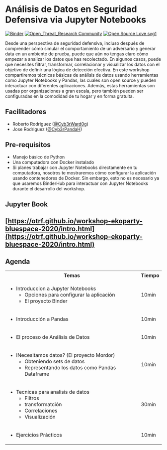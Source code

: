 # Análisis de Datos en Seguridad Defensiva via Jupyter Notebooks

[![Binder](https://mybinder.org/badge_logo.svg)](https://mybinder.org/v2/gh/OTRF/workshop-ekoparty-bluespace-2020/master)
[![Open_Threat_Research Community](https://img.shields.io/badge/Open_Threat_Research-Community-brightgreen.svg)](https://twitter.com/OTR_Community)
[![Open Source Love svg1](https://badges.frapsoft.com/os/v3/open-source.svg?v=103)](https://github.com/ellerbrock/open-source-badges/)


Desde una perspectiva de seguridad defensiva, incluso después de comprender cómo simular el comportamiento de un adversario y generar data en un ambiente de prueba, puede que aún no tengas claro cómo empezar a analizar los datos que has recolectado. En algunos casos, puede que necesites filtrar, transformar, correlacionar y visualizar los datos con el objetivo de definir una lógica de detección efectiva. En este workshop compartiremos técnicas básicas de análisis de datos usando herramientas como Jupyter Notebooks y Pandas, las cuales son open source y pueden interactuar con diferentes aplicaciones. Además, estas herramientas son usadas por organizaciones a gran escala, pero también pueden ser configuradas en la comodidad de tu hogar y en forma gratuita.

## Facilitadores

* Roberto Rodriguez ([@Cyb3rWard0g](https://twitter.com/Cyb3rWard0g))
* Jose Rodriguez ([@Cyb3rPandaH](https://twitter.com/Cyb3rPandaH))

## Pre-requisitos

* Manejo básico de Python
* Una computadora con Docker instalado
* Si planes trabajar con Jupyter Notebooks directamente en tu computadora, nosotros te mostraremos cómo configurar la aplicación usando contenedores de Docker. Sin embargo, esto no es necesario ya que usaremos BinderHub para interactuar con Jupyter Notebooks durante el desarrollo del workshop.

## Jupyter Book

## [https://otrf.github.io/workshop-ekoparty-bluespace-2020/intro.html](https://otrf.github.io/workshop-ekoparty-bluespace-2020/intro.html)

## Agenda

<table>
  <tbody>
    <tr>
      <th align="center">Temas</th>
      <th align="center">Tiempo</th>
    </tr>
    <tr>
      <td>
        <ul>
          <li>Introduccion a Jupyter Notebooks
            <ul>
              <li>Opciones para configurar la aplicación</li>
              <li>El proyecto Binder</li>
            </ul>
          </li>
        </ul> 
      </td>
      <td>10min</td>
    </tr>
    <tr>
      <td>
        <ul>
          <li>Introducción a Pandas</li>
        <ul>
      </td>
      <td>10min</td>
    </tr>
    <tr>
      <td>
        <ul>
          <li>El proceso de Análisis de Datos</li>
        <ul>
      </td>
      <td>10min</td>
    </tr>
    <tr>
      <td>
        <ul>
          <li>INecesitamos datos? (El proyecto Mordor)
            <ul>
              <li>Obteniendo sets de datos</li>
              <li>Representando los datos como Pandas Dataframe</li>
            </ul>
          </li>
        </ul> 
      </td>
      <td>10min</td>
    </tr>
    <tr>
      <td>
        <ul>
          <li>Tecnicas para analisis de datos
            <ul>
              <li>Filtros</li>
              <li>transformatción</li>
              <li>Correlaciones</li>
              <li>Visualización</li>
            </ul>
          </li>
        </ul> 
      </td>
      <td>30min</td>
    </tr>
    <tr>
      <td>
        <ul>
          <li>Ejercicios Prácticos</li>
        </ul> 
      </td>
      <td>10min</td>
    </tr>
  </tbody>
</table>
